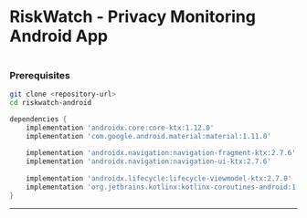 # RiskWatch - Privacy Monitoring Android App








    

```
```




### Prerequisites

```bash
git clone <repository-url>
cd riskwatch-android

```

```gradle
dependencies {
    implementation 'androidx.core:core-ktx:1.12.0'
    implementation 'com.google.android.material:material:1.11.0'
    
    implementation 'androidx.navigation:navigation-fragment-ktx:2.7.6'
    implementation 'androidx.navigation:navigation-ui-ktx:2.7.6'
    
    implementation 'androidx.lifecycle:lifecycle-viewmodel-ktx:2.7.0'
    implementation 'org.jetbrains.kotlinx:kotlinx-coroutines-android:1.7.3'
}
```















---
